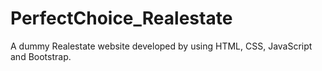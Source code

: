 # PerfectChoice_Realestate
A dummy Realestate website developed by using HTML, CSS, JavaScript and Bootstrap.
